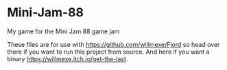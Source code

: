 # Mini-Jam-88
My game for the Mini Jam 88 game jam

These files are for use with https://github.com/willmexe/Fjord so head over there if you want to run this project from source.
And here if you want a binary https://willmexe.itch.io/get-the-last.
